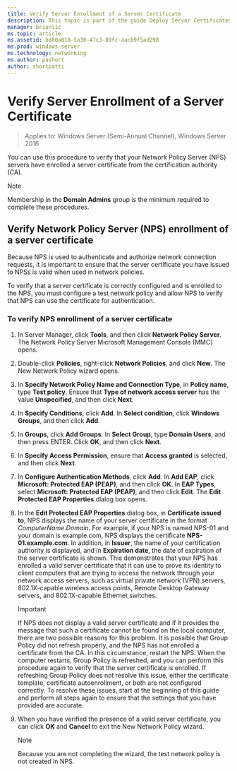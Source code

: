 ```yaml
---
title: Verify Server Enrollment of a Server Certificate
description: This topic is part of the guide Deploy Server Certificates for 802.1X Wired and Wireless Deployments
manager: brianlic
ms.topic: article
ms.assetid: bd80a018-5a30-47c3-89fc-aacb9f5ad298
ms.prod: windows-server
ms.technology: networking
ms.author: pashort
author: shortpatti
---
```

# Verify Server Enrollment of a Server Certificate

>Applies to: Windows Server (Semi-Annual Channel), Windows Server 2016

You can use this procedure to verify that your Network Policy Server (NPS) servers have enrolled a server certificate from the certification authority (CA).   
  
>[!NOTE]  
>Membership in the **Domain Admins** group is the minimum required to complete these procedures.  
  
## Verify Network Policy Server (NPS) enrollment of a server certificate  
  
Because NPS is used to authenticate and authorize network connection requests, it is important to ensure that the server certificate you have issued to NPSs is valid when used in network policies.  
  
To verify that a server certificate is correctly configured and is enrolled to the NPS, you must configure a test network policy and allow NPS to verify that NPS can use the certificate for authentication.  
  
### To verify NPS enrollment of a server certificate  
  
1.  In Server Manager, click **Tools**, and then click **Network Policy Server**. The Network Policy Server Microsoft Management Console (MMC) opens.  
  
2.  Double-click **Policies**, right-click **Network Policies**, and click **New**. The New Network Policy wizard opens.  
  
3.  In **Specify Network Policy Name and Connection Type**, in **Policy name**, type **Test policy**. Ensure that **Type of network access server** has the value **Unspecified**, and then click **Next**.  
  
4.  In **Specify Conditions**, click **Add**. In **Select condition**, click **Windows Groups**, and then click **Add**.  
  
5.  In **Groups**, click **Add Groups**. In **Select Group**, type **Domain Users**, and then press ENTER. Click **OK**, and then click **Next**.  
  
6.  In **Specify Access Permission**, ensure that **Access granted** is selected, and then click **Next**.  
  
7.  In **Configure Authentication Methods**, click **Add**. In **Add EAP**, click **Microsoft: Protected EAP (PEAP)**, and then click **OK**. In **EAP Types**, select **Microsoft: Protected EAP (PEAP)**, and then click **Edit**. The **Edit Protected EAP Properties** dialog box opens.  
  
8.  In the **Edit Protected EAP Properties** dialog box, in **Certificate issued to**, NPS displays the name of your server certificate in the format *ComputerName*.*Domain*. For example, if your NPS is named NPS-01 and your domain is example.com, NPS displays the certificate **NPS-01.example.com**. In addition, in **Issuer**, the name of your certification authority is displayed, and in **Expiration date**, the date of expiration of the server certificate is shown. This demonstrates that your NPS has enrolled a valid server certificate that it can use to prove its identity to client computers that are trying to access the network through your network access servers, such as virtual private network (VPN) servers, 802.1X-capable wireless access points, Remote Desktop Gateway servers, and 802.1X-capable Ethernet switches.  
  
    > [!IMPORTANT]  
    > If NPS does not display a valid server certificate and if it provides the message that such a certificate cannot be found on the local computer, there are two possible reasons for this problem. It is possible that Group Policy did not refresh properly, and the NPS has not enrolled a certificate from the CA. In this circumstance, restart the NPS. When the computer restarts, Group Policy is refreshed, and you can perform this procedure again to verify that the server certificate is enrolled. If refreshing Group Policy does not resolve this issue, either the certificate template, certificate autoenrollment, or both are not configured correctly. To resolve these issues, start at the beginning of this guide and perform all steps again to ensure that the settings that you have provided are accurate.  
  
9. When you have verified the presence of a valid server certificate, you can click **OK** and **Cancel** to exit the New Network Policy wizard.  
  
    > [!NOTE]  
    > Because you are not completing the wizard, the test network policy is not created in NPS.  
  


